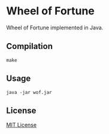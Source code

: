 # Wheel of Fortune

Wheel of Fortune implemented in Java.

## Compilation

    make

## Usage

    java -jar wof.jar

## License

[MIT License](LICENSE.txt)
